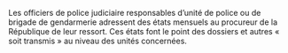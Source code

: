 Les officiers de police judiciaire responsables d’unité de police ou de brigade de gendarmerie adressent des états mensuels au procureur de la République de leur ressort. Ces états font le point des dossiers et autres « soit transmis » au niveau des unités concernées.